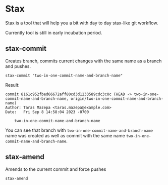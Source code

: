 # Stax

Stax is a tool that will help you a bit with day to day stax-like git workflow.

Currently tool is still in early incubation period.

## stax-commit
Creates branch, commits current changes with the same name as a branch and pushes.
```
stax-commit "two-in-one-commit-name-and-branch-name"
```
Result:
```
commit 8161c952fbed66672aff80cd3d1233589cdc3c0c (HEAD -> two-in-one-commit-name-and-branch-name, origin/two-in-one-commit-name-and-branch-name)
Author: Taras Mazepa <taras.mazepa@example.com>
Date:   Fri Sep 8 14:58:04 2023 -0700

    two-in-one-commit-name-and-branch-name

```
You can see that branch with `two-in-one-commit-name-and-branch-name` name was created as well as commit with the same name `two-in-one-commit-name-and-branch-name`. 

## stax-amend
Amends to the current commit and force pushes
```
stax-amend
```
